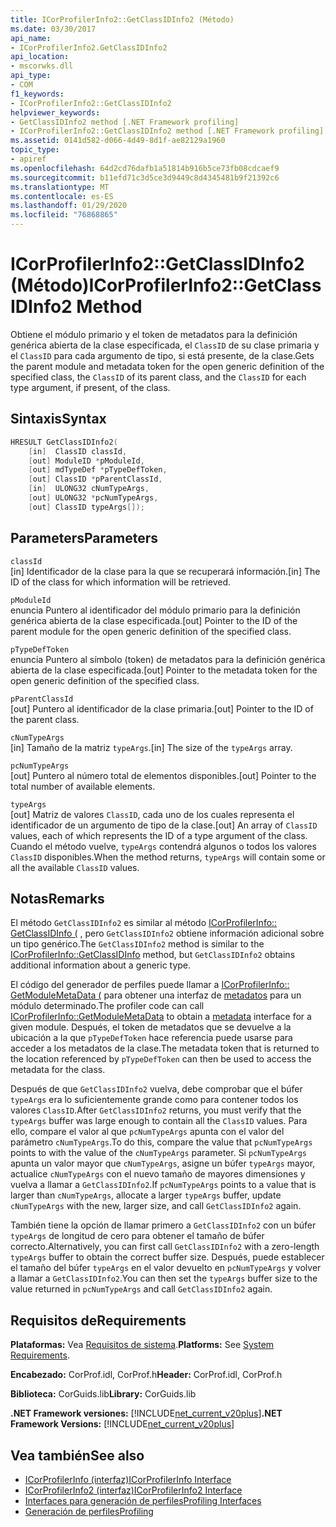 ```yaml
---
title: ICorProfilerInfo2::GetClassIDInfo2 (Método)
ms.date: 03/30/2017
api_name:
- ICorProfilerInfo2.GetClassIDInfo2
api_location:
- mscorwks.dll
api_type:
- COM
f1_keywords:
- ICorProfilerInfo2::GetClassIDInfo2
helpviewer_keywords:
- GetClassIDInfo2 method [.NET Framework profiling]
- ICorProfilerInfo2::GetClassIDInfo2 method [.NET Framework profiling]
ms.assetid: 0141d582-d066-4d49-8d1f-ae82129a1960
topic_type:
- apiref
ms.openlocfilehash: 64d2cd76dafb1a51814b916b5ce73fb08cdcaef9
ms.sourcegitcommit: b11efd71c3d5ce3d9449c8d4345481b9f21392c6
ms.translationtype: MT
ms.contentlocale: es-ES
ms.lasthandoff: 01/29/2020
ms.locfileid: "76868865"
---
```

# <a name="icorprofilerinfo2getclassidinfo2-method"></a><span data-ttu-id="f6000-102">ICorProfilerInfo2::GetClassIDInfo2 (Método)</span><span class="sxs-lookup"><span data-stu-id="f6000-102">ICorProfilerInfo2::GetClassIDInfo2 Method</span></span>
<span data-ttu-id="f6000-103">Obtiene el módulo primario y el token de metadatos para la definición genérica abierta de la clase especificada, el `ClassID` de su clase primaria y el `ClassID` para cada argumento de tipo, si está presente, de la clase.</span><span class="sxs-lookup"><span data-stu-id="f6000-103">Gets the parent module and metadata token for the open generic definition of the specified class, the `ClassID` of its parent class, and the `ClassID` for each type argument, if present, of the class.</span></span>  
  
## <a name="syntax"></a><span data-ttu-id="f6000-104">Sintaxis</span><span class="sxs-lookup"><span data-stu-id="f6000-104">Syntax</span></span>  
  
```cpp  
HRESULT GetClassIDInfo2(  
    [in]  ClassID classId,  
    [out] ModuleID *pModuleId,  
    [out] mdTypeDef *pTypeDefToken,  
    [out] ClassID *pParentClassId,  
    [in]  ULONG32 cNumTypeArgs,  
    [out] ULONG32 *pcNumTypeArgs,  
    [out] ClassID typeArgs[]);  
```  
  
## <a name="parameters"></a><span data-ttu-id="f6000-105">Parameters</span><span class="sxs-lookup"><span data-stu-id="f6000-105">Parameters</span></span>  
 `classId`  
 <span data-ttu-id="f6000-106">[in] Identificador de la clase para la que se recuperará información.</span><span class="sxs-lookup"><span data-stu-id="f6000-106">[in] The ID of the class for which information will be retrieved.</span></span>  
  
 `pModuleId`  
 <span data-ttu-id="f6000-107">enuncia Puntero al identificador del módulo primario para la definición genérica abierta de la clase especificada.</span><span class="sxs-lookup"><span data-stu-id="f6000-107">[out] Pointer to the ID of the parent module for the open generic definition of the specified class.</span></span>  
  
 `pTypeDefToken`  
 <span data-ttu-id="f6000-108">enuncia Puntero al símbolo (token) de metadatos para la definición genérica abierta de la clase especificada.</span><span class="sxs-lookup"><span data-stu-id="f6000-108">[out] Pointer to the metadata token for the open generic definition of the specified class.</span></span>  
  
 `pParentClassId`  
 <span data-ttu-id="f6000-109">[out] Puntero al identificador de la clase primaria.</span><span class="sxs-lookup"><span data-stu-id="f6000-109">[out] Pointer to the ID of the parent class.</span></span>  
  
 `cNumTypeArgs`  
 <span data-ttu-id="f6000-110">[in] Tamaño de la matriz `typeArgs`.</span><span class="sxs-lookup"><span data-stu-id="f6000-110">[in] The size of the `typeArgs` array.</span></span>  
  
 `pcNumTypeArgs`  
 <span data-ttu-id="f6000-111">[out] Puntero al número total de elementos disponibles.</span><span class="sxs-lookup"><span data-stu-id="f6000-111">[out] Pointer to the total number of available elements.</span></span>  
  
 `typeArgs`  
 <span data-ttu-id="f6000-112">[out] Matriz de valores `ClassID`, cada uno de los cuales representa el identificador de un argumento de tipo de la clase.</span><span class="sxs-lookup"><span data-stu-id="f6000-112">[out] An array of `ClassID` values, each of which represents the ID of a type argument of the class.</span></span> <span data-ttu-id="f6000-113">Cuando el método vuelve, `typeArgs` contendrá algunos o todos los valores `ClassID` disponibles.</span><span class="sxs-lookup"><span data-stu-id="f6000-113">When the method returns, `typeArgs` will contain some or all the available `ClassID` values.</span></span>  
  
## <a name="remarks"></a><span data-ttu-id="f6000-114">Notas</span><span class="sxs-lookup"><span data-stu-id="f6000-114">Remarks</span></span>  
 <span data-ttu-id="f6000-115">El método `GetClassIDInfo2` es similar al método [ICorProfilerInfo:: GetClassIDInfo (](icorprofilerinfo-getclassidinfo-method.md) , pero `GetClassIDInfo2` obtiene información adicional sobre un tipo genérico.</span><span class="sxs-lookup"><span data-stu-id="f6000-115">The `GetClassIDInfo2` method is similar to the [ICorProfilerInfo::GetClassIDInfo](icorprofilerinfo-getclassidinfo-method.md) method, but `GetClassIDInfo2` obtains additional information about a generic type.</span></span>  
  
 <span data-ttu-id="f6000-116">El código del generador de perfiles puede llamar a [ICorProfilerInfo:: GetModuleMetaData (](icorprofilerinfo-getmodulemetadata-method.md) para obtener una interfaz de [metadatos](../../../../docs/framework/unmanaged-api/metadata/index.md) para un módulo determinado.</span><span class="sxs-lookup"><span data-stu-id="f6000-116">The profiler code can call [ICorProfilerInfo::GetModuleMetaData](icorprofilerinfo-getmodulemetadata-method.md) to obtain a [metadata](../../../../docs/framework/unmanaged-api/metadata/index.md) interface for a given module.</span></span> <span data-ttu-id="f6000-117">Después, el token de metadatos que se devuelve a la ubicación a la que `pTypeDefToken` hace referencia puede usarse para acceder a los metadatos de la clase.</span><span class="sxs-lookup"><span data-stu-id="f6000-117">The metadata token that is returned to the location referenced by `pTypeDefToken` can then be used to access the metadata for the class.</span></span>  
  
 <span data-ttu-id="f6000-118">Después de que `GetClassIDInfo2` vuelva, debe comprobar que el búfer `typeArgs` era lo suficientemente grande como para contener todos los valores `ClassID`.</span><span class="sxs-lookup"><span data-stu-id="f6000-118">After `GetClassIDInfo2` returns, you must verify that the `typeArgs` buffer was large enough to contain all the `ClassID` values.</span></span> <span data-ttu-id="f6000-119">Para ello, compare el valor al que `pcNumTypeArgs` apunta con el valor del parámetro `cNumTypeArgs`.</span><span class="sxs-lookup"><span data-stu-id="f6000-119">To do this, compare the value that `pcNumTypeArgs` points to with the value of the `cNumTypeArgs` parameter.</span></span> <span data-ttu-id="f6000-120">Si `pcNumTypeArgs` apunta un valor mayor que `cNumTypeArgs`, asigne un búfer `typeArgs` mayor, actualice `cNumTypeArgs` con el nuevo tamaño de mayores dimensiones y vuelva a llamar a `GetClassIDInfo2`.</span><span class="sxs-lookup"><span data-stu-id="f6000-120">If `pcNumTypeArgs` points to a value that is larger than `cNumTypeArgs`, allocate a larger `typeArgs` buffer, update `cNumTypeArgs` with the new, larger size, and call `GetClassIDInfo2` again.</span></span>  
  
 <span data-ttu-id="f6000-121">También tiene la opción de llamar primero a `GetClassIDInfo2` con un búfer `typeArgs` de longitud de cero para obtener el tamaño de búfer correcto.</span><span class="sxs-lookup"><span data-stu-id="f6000-121">Alternatively, you can first call `GetClassIDInfo2` with a zero-length `typeArgs` buffer to obtain the correct buffer size.</span></span> <span data-ttu-id="f6000-122">Después, puede establecer el tamaño del búfer `typeArgs` en el valor devuelto en `pcNumTypeArgs` y volver a llamar a `GetClassIDInfo2`.</span><span class="sxs-lookup"><span data-stu-id="f6000-122">You can then set the `typeArgs` buffer size to the value returned in `pcNumTypeArgs` and call `GetClassIDInfo2` again.</span></span>  
  
## <a name="requirements"></a><span data-ttu-id="f6000-123">Requisitos de</span><span class="sxs-lookup"><span data-stu-id="f6000-123">Requirements</span></span>  
 <span data-ttu-id="f6000-124">**Plataformas:** Vea [Requisitos de sistema](../../../../docs/framework/get-started/system-requirements.md).</span><span class="sxs-lookup"><span data-stu-id="f6000-124">**Platforms:** See [System Requirements](../../../../docs/framework/get-started/system-requirements.md).</span></span>  
  
 <span data-ttu-id="f6000-125">**Encabezado:** CorProf.idl, CorProf.h</span><span class="sxs-lookup"><span data-stu-id="f6000-125">**Header:** CorProf.idl, CorProf.h</span></span>  
  
 <span data-ttu-id="f6000-126">**Biblioteca:** CorGuids.lib</span><span class="sxs-lookup"><span data-stu-id="f6000-126">**Library:** CorGuids.lib</span></span>  
  
 <span data-ttu-id="f6000-127">**.NET Framework versiones:** [!INCLUDE[net_current_v20plus](../../../../includes/net-current-v20plus-md.md)]</span><span class="sxs-lookup"><span data-stu-id="f6000-127">**.NET Framework Versions:** [!INCLUDE[net_current_v20plus](../../../../includes/net-current-v20plus-md.md)]</span></span>  
  
## <a name="see-also"></a><span data-ttu-id="f6000-128">Vea también</span><span class="sxs-lookup"><span data-stu-id="f6000-128">See also</span></span>

- [<span data-ttu-id="f6000-129">ICorProfilerInfo (interfaz)</span><span class="sxs-lookup"><span data-stu-id="f6000-129">ICorProfilerInfo Interface</span></span>](icorprofilerinfo-interface.md)
- [<span data-ttu-id="f6000-130">ICorProfilerInfo2 (interfaz)</span><span class="sxs-lookup"><span data-stu-id="f6000-130">ICorProfilerInfo2 Interface</span></span>](icorprofilerinfo2-interface.md)
- [<span data-ttu-id="f6000-131">Interfaces para generación de perfiles</span><span class="sxs-lookup"><span data-stu-id="f6000-131">Profiling Interfaces</span></span>](profiling-interfaces.md)
- [<span data-ttu-id="f6000-132">Generación de perfiles</span><span class="sxs-lookup"><span data-stu-id="f6000-132">Profiling</span></span>](index.md)
